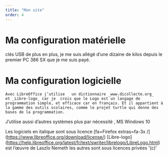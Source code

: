 ```yaml
---
title: "Mon site"
order: 4
---
```

# Ma configuration matérielle
clés USB de plus en plus, je me suis allégé d’une dizaine de kilos depuis le premier PC 386 SX que je me suis payé. 
# Ma configuration logicielle
	Avec LibreOffice j’utilise   un dictionnaire _www.dicollecte.org_
	et _Libre-logo_ car je  crois que le Logo est un langage de programmation simple, et efficace car en français. Et il appartient à la gamme des outils scolaires, comme le projet turtle qui donne des bases de la programmation.
J’utilise aussi d’autres systèmes plus par nécessité , MS Windows 10

Les logiciels en italique sont sous licence     [fa=Firefox extras=fa-3x /] (https://www.libreoffice.org/download/license/) 
[Libre-logo] (https://help.libreoffice.org/latest/fr/text/swriter/librelogo/LibreLogo.html)  est l’œuvre de Laszlo Nemeth 
les autres sont sous licences privées '(c)' 